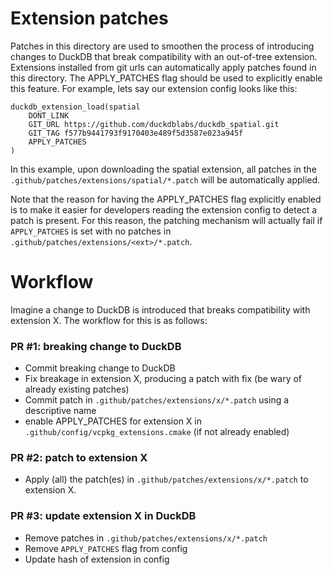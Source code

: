 # Extension patches
Patches in this directory are used to smoothen the process of introducing changes to DuckDB that break compatibility with an
out-of-tree extension. Extensions installed from git urls can automatically apply patches found in this directory. The APPLY_PATCHES flag 
should be used to explicitly enable this feature. For example,
lets say our extension config looks like this:

```shell
duckdb_extension_load(spatial
    DONT_LINK
    GIT_URL https://github.com/duckdblabs/duckdb_spatial.git
    GIT_TAG f577b9441793f9170403e489f5d3587e023a945f
    APPLY_PATCHES
)
```
In this example, upon downloading the spatial extension, all patches in the `.github/patches/extensions/spatial/*.patch`
will be automatically applied.

Note that the reason for having the APPLY_PATCHES flag explicitly enabled is to make it easier for developers reading
the extension config to detect a patch is present. For this reason, the patching mechanism will actually fail if `APPLY_PATCHES`
is set with no patches in `.github/patches/extensions/<ext>/*.patch`.

# Workflow
Imagine a change to DuckDB is introduced that breaks compatibility with extension X. The
workflow for this is as follows:

### PR #1: breaking change to DuckDB
- Commit breaking change to DuckDB
- Fix breakage in extension X, producing a patch with fix (be wary of already existing patches)
- Commit patch in `.github/patches/extensions/x/*.patch` using a descriptive name
- enable APPLY_PATCHES for extension X in `.github/config/vcpkg_extensions.cmake` (if not already enabled)

### PR #2: patch to extension X
- Apply (all) the patch(es) in `.github/patches/extensions/x/*.patch` to extension X.

### PR #3: update extension X in DuckDB
- Remove patches in `.github/patches/extensions/x/*.patch`
- Remove `APPLY_PATCHES` flag from config
- Update hash of extension in config





